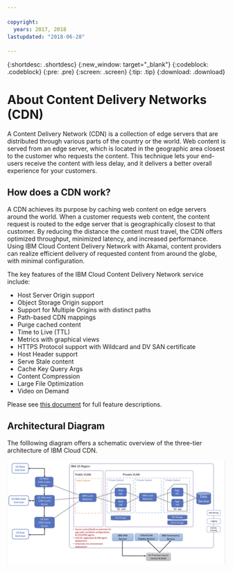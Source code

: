 ```yaml
---

copyright:
  years: 2017, 2018
lastupdated: "2018-06-28"

---
```


{:shortdesc: .shortdesc}
{:new_window: target="_blank"}
{:codeblock: .codeblock}
{:pre: .pre}
{:screen: .screen}
{:tip: .tip}
{:download: .download}

# About Content Delivery Networks (CDN)

A Content Delivery Network (CDN) is a collection of edge servers that are distributed through various parts of the country or the world. Web content is served from an edge server, which is located in the geographic area closest to the customer who requests the content. This technique lets your end-users receive the content with less delay, and it delivers a better overall experience for your customers.

## How does a CDN work?

A CDN achieves its purpose by caching web content on edge servers around the world. When a customer requests web content, the content request is routed to the edge server that is geographically closest to that customer. By reducing the distance the content must travel, the CDN offers optimized throughput, minimized latency, and increased performance. Using IBM Cloud Content Delivery Network with Akamai, content providers can realize efficient delivery of requested content from around the globe, with minimal configuration.

The key features of the IBM Cloud Content Delivery Network service include:
  * Host Server Origin support
  * Object Storage Origin support
  * Support for Multiple Origins with distinct paths
  * Path-based CDN mappings
  * Purge cached content
  * Time to Live (TTL)
  * Metrics with graphical views
  * HTTPS Protocol support with Wildcard and DV SAN certificate
  * Host Header support
  * Serve Stale content
  * Cache Key Query Args
  * Content Compression
  * Large File Optimization
  * Video on Demand

Please see [this document](feature-descriptions.html#feature-descriptions) for full feature descriptions.

## Architectural Diagram

The folllowing diagram offers a schematic overview of the three-tier architecture of IBM Cloud CDN.

![Architectural diagram](images/3-tier-architecture.png)
